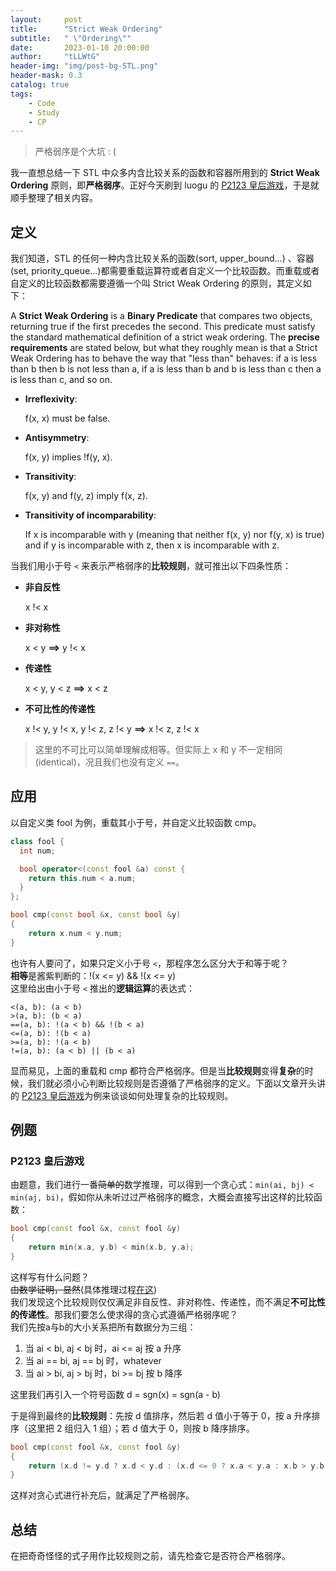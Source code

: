 ```yaml
---
layout:     post
title:      "Strict Weak Ordering"
subtitle:   " \"Ordering\""
date:       2023-01-10 20:00:00
author:     "tLLWtG"
header-img: "img/post-bg-STL.png"
header-mask: 0.3
catalog: true
tags:
    - Code
    - Study
    - CP
---
```


> 严格弱序是个大坑 : (

我一直想总结一下 STL 中众多内含比较关系的函数和容器所用到的 **Strict Weak Ordering** 原则，即**严格弱序**。正好今天刷到 luogu 的 [P2123 皇后游戏](https://www.luogu.com.cn/problem/P2123)，于是就顺手整理了相关内容。

## 定义

我们知道，STL 的任何一种内含比较关系的函数(sort, upper_bound...) 、容器(set, priority_queue...)都需要重载运算符或者自定义一个比较函数。而重载或者自定义的比较函数都需要遵循一个叫 Strict Weak Ordering 的原则，其定义如下：

A **Strict Weak Ordering** is a **Binary Predicate** that compares two objects, returning true if the first precedes the second. This predicate must satisfy the standard mathematical definition of a strict weak ordering. The **precise requirements** are stated below, but what they roughly mean is that a Strict Weak Ordering has to behave the way that "less than" behaves: if a is less than b then b is not less than a, if a is less than b and b is less than c then a is less than c, and so on.

* **Irreflexivity**: 
  
  f(x, x) must be false.

* **Antisymmetry**: 
  
  f(x, y) implies !f(y, x).

* **Transitivity**: 
  
  f(x, y) and f(y, z) imply f(x, z).

* **Transitivity of incomparability**: 
  
  If x is incomparable with y (meaning that neither f(x, y) nor f(y, x) is true) and if y is incomparable with z, then x is incomparable with z.


当我们用小于号 `<` 来表示严格弱序的**比较规则**，就可推出以下四条性质：

* **非自反性**
  
  x !< x

* **非对称性**
  
  x < y **==>** y !< x 

* **传递性**
  
  x < y, y < z **==>** x < z

* **不可比性的传递性**
  
  x !< y, y !< x, y !< z, z !< y **==>** x !< z, z !< x

> 这里的不可比可以简单理解成相等。但实际上 x 和 y 不一定相同(identical)，况且我们也没有定义 `==`。

## 应用

以自定义类 fool 为例，重载其小于号，并自定义比较函数 cmp。

```cpp
class fool {
  int num;

  bool operator<(const fool &a) const {
    return this.num < a.num;
  }
};

bool cmp(const bool &x, const bool &y)
{
    return x.num < y.num;
}
```

也许有人要问了，如果只定义小于号 `<`，那程序怎么区分大于和等于呢？  
**相等**是酱紫判断的：!(x <= y) && !(x <= y)  
这里给出由小于号 `<` 推出的**逻辑运算**的表达式：

`<(a, b): (a < b)`   
`>(a, b): (b < a)`  
`==(a, b): !(a < b) && !(b < a)`  
`<=(a, b): !(b < a)`  
`>=(a, b): !(a < b)`  
`!=(a, b): (a < b) || (b < a)`  

显而易见，上面的重载和 cmp 都符合严格弱序。但是当**比较规则**变得**复杂**的时候，我们就必须小心判断比较规则是否遵循了严格弱序的定义。下面以文章开头讲的 [P2123 皇后游戏](https://www.luogu.com.cn/problem/P2123)为例来谈谈如何处理复杂的比较规则。


## 例题

### P2123 皇后游戏

由题意，我们进行一番~~简单的~~数学推理，可以得到一个贪心式：`min(ai, bj) < min(aj, bi)`，假如你从未听过过严格弱序的概念，大概会直接写出这样的比较函数：
```cpp
bool cmp(const fool &x, const fool &y)
{
    return min(x.a, y.b) < min(x.b, y.a);
}
```
这样写有什么问题？  
~~由数学证明，显然~~(具体推理过程[在这](https://www.luogu.com.cn/blog/ouuan/QAQ-p2123))  
我们发现这个比较规则仅仅满足非自反性、非对称性、传递性，而不满足**不可比性的传递性**。那我们要怎么使求得的贪心式遵循严格弱序呢？  
我们先按a与b的大小关系把所有数据分为三组：

1. 当 ai < bi, aj < bj 时，ai <= aj 按 a 升序
2. 当 ai == bi, aj == bj 时，whatever
3. 当 ai > bi, aj > bj 时，bi >= bj 按 b 降序

这里我们再引入一个符号函数 d = sgn(x) = sgn(a - b)

于是得到最终的**比较规则**：先按 d 值排序，然后若 d 值小于等于 0，按 a 升序排序（这里把 2 组归入 1 组）；若 d 值大于 0，则按 b 降序排序。

```cpp
bool cmp(const fool &x, const fool &y)
{
    return (x.d != y.d ? x.d < y.d : (x.d <= 0 ? x.a < y.a : x.b > y.b));
}
```

这样对贪心式进行补充后，就满足了严格弱序。

## 总结

在把奇奇怪怪的式子用作比较规则之前，请先检查它是否符合严格弱序。